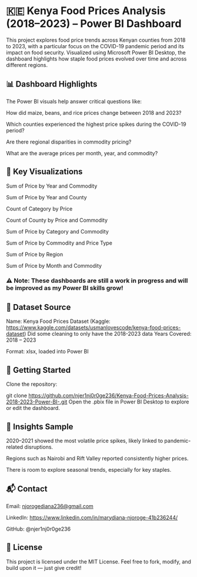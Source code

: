 # 🇰🇪 Kenya Food Prices Analysis (2018–2023) – Power BI Dashboard
This project explores food price trends across Kenyan counties from 2018 to 2023, with a particular focus on the COVID-19 pandemic period and its impact on food security.
Visualized using Microsoft Power BI Desktop, the dashboard highlights how staple food prices evolved over time and across different regions.

## 📊 Dashboard Highlights
The Power BI visuals help answer critical questions like:

How did maize, beans, and rice prices change between 2018 and 2023?

Which counties experienced the highest price spikes during the COVID-19 period?

Are there regional disparities in commodity pricing?

What are the average prices per month, year, and commodity?

## 🧮 Key Visualizations
Sum of Price by Year and Commodity

Sum of Price by Year and County

Count of Category by Price

Count of County by Price and Commodity

Sum of Price by Category and Commodity

Sum of Price by Commodity and Price Type

Sum of Price by Region

Sum of Price by Month and Commodity

### ⚠️ Note: These dashboards are still a work in progress and will be improved as my Power BI skills grow!

## 📁 Dataset Source
Name: Kenya Food Prices Dataset (Kaggle: https://www.kaggle.com/datasets/usmanlovescode/kenya-food-prices-dataset)
Did some cleaning to only have the 2018-2023 data
Years Covered: 2018 – 2023

Format: xlsx, loaded into Power BI

## 🚀 Getting Started
Clone the repository:

git clone https://github.com/njer1nj0r0ge236/Kenya-Food-Prices-Analysis-2018-2023-Power-BI-.git
Open the .pbix file in Power BI Desktop to explore or edit the dashboard.

## 🧠 Insights Sample
2020–2021 showed the most volatile price spikes, likely linked to pandemic-related disruptions.

Regions such as Nairobi and Rift Valley reported consistently higher prices.

There is room to explore seasonal trends, especially for key staples.

## 📬 Contact
Email: njorogediana236@gmail.com

LinkedIn: https://www.linkedin.com/in/marydiana-njoroge-41b236244/

GitHub: @njer1nj0r0ge236

## 📜 License
This project is licensed under the MIT License.
Feel free to fork, modify, and build upon it — just give credit!
